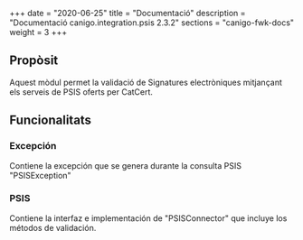 +++
date        = "2020-06-25"
title       = "Documentació"
description = "Documentació canigo.integration.psis 2.3.2"
sections    = "canigo-fwk-docs"
weight      = 3
+++

## Propòsit

Aquest mòdul permet la validació de Signatures electròniques mitjançant els serveis de PSIS oferts per CatCert.

## Funcionalitats

### Excepción

Contiene la excepción que se genera durante la consulta PSIS "PSISException"

### PSIS

Contiene la interfaz e implementación de "PSISConnector" que incluye los métodos de validación. 
